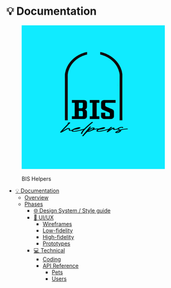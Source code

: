 # 💡 Documentation

<div data-full-width="true">

<figure><img src=".gitbook/assets/bis_helpers_logo.jpg" alt="" width="375"><figcaption><p>BIS Helpers</p></figcaption></figure>

</div>

* [💡 Documentation](./)
  * [Overview](documentation/overview.md)
  * [Phases](documentation/phases/)
    * [🌐 Design System / Style guide](documentation/phases/design-system-style-guide.md)
    * [🎨 UI/UX](documentation/phases/ui-ux/)
      * [Wireframes](documentation/phases/ui-ux/wireframes.md)
      * [Low-fidelity](documentation/phases/ui-ux/low-fidelity.md)
      * [High-fidelity](documentation/phases/ui-ux/high-fidelity.md)
      * [Prototypes](documentation/phases/ui-ux/prototypes.md)
    * [💻 Technical](documentation/phases/technical/)
      * [Coding](documentation/phases/technical/coding.md)
      * [API Reference](documentation/phases/technical/api-reference/)
        * [Pets](documentation/phases/technical/api-reference/pets.md)
        * [Users](documentation/phases/technical/api-reference/users.md)
